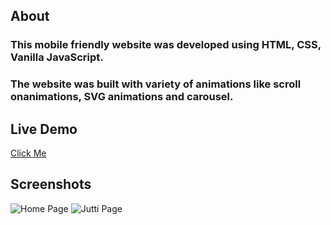 ﻿## About

### This mobile friendly website was developed using HTML, CSS, Vanilla JavaScript.
### The website was built with variety of animations like scroll onanimations, SVG animations and carousel. 

## Live Demo

<a href="https://ekjotcollection.vercel.app/" target="_blank">Click Me</a>

## Screenshots

<img src="./demo-images/home.png" alt="Home Page">
<img src="./demo-images/jutti.png" alt="Jutti Page">
